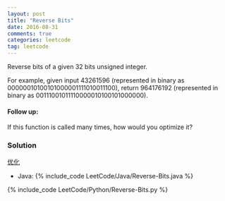 ```yaml
---
layout: post
title: "Reverse Bits"
date: 2016-08-31
comments: true
categories: leetcode
tag: leetcode
---
```




Reverse bits of a given 32 bits unsigned integer.

For example, given input 43261596 (represented in binary as 00000010100101000001111010011100), return 964176192 (represented in binary as 00111001011110000010100101000000).

#### Follow up:
If this function is called many times, how would you optimize it?

<!--more-->
### Solution
[优化](http://bookshadow.com/weblog/2015/03/08/leetcode-reverse-bits/)

* Java:
{% include_code LeetCode/Java/Reverse-Bits.java %}

{% include_code LeetCode/Python/Reverse-Bits.py %}
